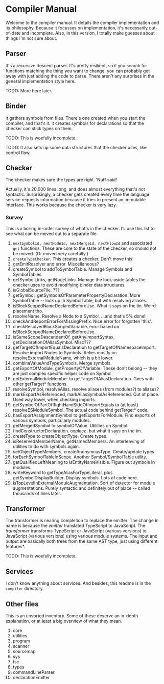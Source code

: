 # Compiler Manual

Welcome to the compiler manual. It details the compiler implementation
and its philosophy. Because it focusses on implementation, it's
necessarily out-of-date and incomplete. Also, in this version, I
totally make guesses about things I'm not sure about.

## Parser

It's a recursive descent parser. It's pretty resilient, so if you
search for functions matching the thing you want to change, you can
probably get away with just adding the code to parse. There aren't any
surprises in the general implementation style here.

TODO: More here later.

## Binder

It gathers symbols from files. There's one created when you start the
compiler, and that's it. It creates symbols for
declarations so that the checker can stick types on them.

TODO: This is woefully incomplete.

TODO: It also sets up some data structures that the checker uses, like
control flow.

## Checker

The checker makes sure the types are right. 'Nuff said!

Actually, it's
20,000 lines long, and does almost everything that's not syntactic.
Surprisingly, a checker gets created every time the language service
requests information because it tries to present an immutable
interface. This works because the checker is very lazy.

### Survey

This is a boring in-order survey of what's in the checker. I'll use
this list to see what can be moved out to a separate file.

1. `nextSymbolId, nextNodeId, nextMergeId, nextFlowId` and associated
   `get` functions. These are core to the state of the checker, so
   should not be moved. (Or moved very carefully.)
2. `createTypeChecker`. This creates a checker. Don't move this!
3. getEmitResolver and error. Miscellaneous?
4. createSymbol to addToSymbolTable. Manage Symbols and SymbolTables.
5. getSymbolLinks, getNodeLinks. Manage the look-aside tables the
   checker uses to avoid modifying binder data structures.
6. isGlobalSourceFile. ???
7. getSymbol, getSymbolsOfParameterPropertyDeclaration. More SymbolTable -- look up in SymbolTable, but with
   resolving aliases.
8. isBlockScopedNameDeclaredBeforeUse. What it says on the tin. Weird
   placement tho.
9. resolveName. Resolve a Node to a Symbol. ...and that's 5% done!
10. checkAndReportErrorForMissingPrefix. Nice error for forgotten
   'this'.
11. checkResolvedBlockScopedVariable. error based on isBlockScopedNameDeclaredBeforeUse.
12. isSameScopeDescendentOf, getAnyImportSyntax, getDeclarationOfAliasSymbol. Misc???
13. getTargetOfImportEqualsDeclaration to getTargetOfNamespaceImport.
   Resolve import Nodes to Symbols. Relies mostly on
   resolveExternalModuleName, which is a bit lower.
14. combineValueAndTypeSymbols. Merge symbols.
15. getExportOfModule, getPropertyOfVariable. These don't belong --
   they are just complex specific helper code on Symbol.
16. getExternalModuleMember to getTargetOfAliasDeclaration. Goes with
   other getTarget* functions.
17. resolveSymbol, resolveAlias. resolve aliases (from modules?) to aliases?
18. markExportAsReferenced, markAliasSymbolAsReferenced. Out of place.
   Used way lower, when checking imports.
19. getSymbolOfPartOfRightHandSideOfImportEquals to (at least)
   resolveESModuleSymbol. The actual code behind getTarget* code.
20. hasExportAssignmentSymbol to getExportsForModule. Find exports of various symbols, particularly modules.
21. getMergedSymbol to symbolOfValue. Utilities on Symbol.
22. findConstructorDeclaration. ooplace, but what it says on the tin.
23. createType to createObjectType. Create types.
24. isReservedMemberName, getNamedMembers. An interleaving of utilities to do with symbols again.
25. setObjectTypeMembers, createAnonymousType. Create/update types.
26. forEachSymbolTableInScope. Another Symbol/SymbolTable utility.
27. getQualifiedLeftMeaning to isEntityNameVisible. Figure out symbols in modules.
28. writeKeyword to getTypeAliasForTypeLiteral, plus getSymbolDisplayBuilder. Display symbols. Lots of code here.
29. isTopLevelInExternalModuleAugmentation. Sort of detector for module augmentations. Purely
   syntactic and definitely out of place -- called thousands of lines later.

## Transformer

The transformer is nearing completion to replace the emitter. The
change in name is because the *emitter* translated TypeScript to
JavaScript. The *transformer* transforms TypeScript or JavaScript
(various versions) to JavaScript (various versions) using various
module systems. The input and output are basically both trees from the
same AST type, just using different features*.

TODO: This is woefully incomplete.

## Services

I don't know anything about services. And besides, this readme is in
the `compiler` directory.

## Other files

This is an unsorted inventory. Some of these deserve an in-depth
explanation, or at least a big overview of what they mean.

1. core
2. utilities
3. program
4. scanner
5. sourcemap
6. sys
7. tsc
8. types
8. commandLineParser
9. declarationEmitter

